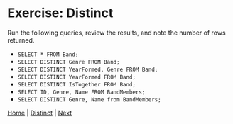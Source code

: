 # Exercise:  Distinct

Run the following queries, review the results, and note the number of rows returned.  

- `SELECT * FROM Band;`
- `SELECT DISTINCT Genre FROM Band;`
- `SELECT DISTINCT YearFormed, Genre FROM Band;`
- `SELECT DISTINCT YearFormed FROM Band;`
- `SELECT DISTINCT IsTogether FROM Band;`
- `SELECT ID, Genre, Name FROM BandMembers;`
- `SELECT DISTINCT Genre, Name from BandMembers;`

[Home](/)  |  [Distinct](/17-distinct/)  |  [Next](/18-aliases/)
